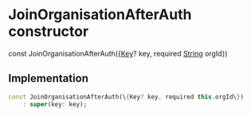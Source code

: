 


# JoinOrganisationAfterAuth constructor






const
JoinOrganisationAfterAuth(\{[Key](https://api.flutter.dev/flutter/foundation/Key-class.html)? key, required [String](https://api.flutter.dev/flutter/dart-core/String-class.html) orgId\})





## Implementation

```dart
const JoinOrganisationAfterAuth(\{Key? key, required this.orgId\})
    : super(key: key);
```







